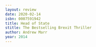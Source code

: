 ```yaml
---
layout: review
date: 2020-02-14
isbn: 0007591942
title: Head of State
stitle: The Bestselling Brexit Thriller
author: Andrew Marr
year: 2014
---
```


